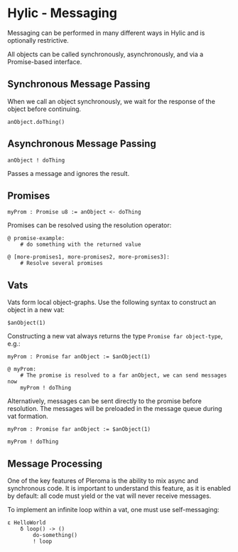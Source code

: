 # Hylic - Messaging

Messaging can be performed in many different ways in Hylic and is optionally restrictive.

All objects can be called synchronously, asynchronously, and via a Promise-based interface.

## Synchronous Message Passing

When we call an object synchronously, we wait for the response of the object before continuing.
```
anObject.doThing()
```
## Asynchronous Message Passing

```
anObject ! doThing
```
Passes a message and ignores the result.

## Promises

```
myProm : Promise u8 := anObject <- doThing
```

Promises can be resolved using the resolution operator:

```
@ promise-example:
    # do something with the returned value
    
@ [more-promises1, more-promises2, more-promises3]:
    # Resolve several promises
```

## Vats

Vats form local object-graphs.  Use the following syntax to construct an object in a new vat:

```
$anObject(1)
```

Constructing a new vat always returns the type `Promise far object-type`, e.g.:

```
myProm : Promise far anObject := $anObject(1)

@ myProm:
    # The promise is resolved to a far anObject, we can send messages now
    myProm ! doThing
```

Alternatively, messages can be sent directly to the promise before resolution.  The messages will be preloaded in the message queue during vat formation.

```
myProm : Promise far anObject := $anObject(1)

myProm ! doThing
```

## Message Processing

One of the key features of Pleroma is the ability to mix async and synchronous code.  It is important to understand this feature, as it is enabled by default: all code must yield or the vat will never receive messages.

To implement an infinite loop within a vat, one must use self-messaging:

```
ε HelloWorld
	δ loop() -> ()
        do-something()
        ! loop
```
